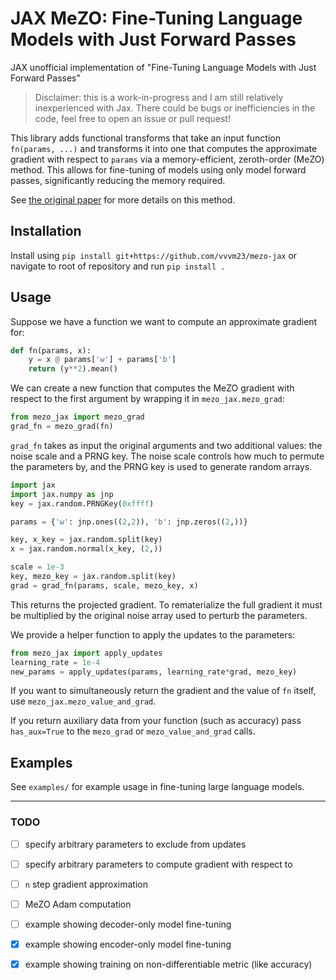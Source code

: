 # JAX MeZO: Fine-Tuning Language Models with Just Forward Passes

JAX unofficial implementation of "Fine-Tuning Language Models with Just Forward
Passes"

> Disclaimer: this is a work-in-progress and I am still relatively
> inexperienced with Jax. There could be bugs or inefficiencies in the code,
> feel free to open an issue or pull request!

This library adds functional transforms that take an input function `fn(params,
...)` and transforms it into one that computes the approximate gradient with
respect to `params` via a memory-efficient, zeroth-order (MeZO) method. This
allows for fine-tuning of models using only model forward passes, significantly
reducing the memory required.

See [the original paper](https://arxiv.org/abs/2305.17333) for more details on
this method.

## Installation

Install using `pip install git+https://github.com/vvvm23/mezo-jax` or navigate
to root of repository and run `pip install .`

## Usage

Suppose we have a function we want to compute an approximate gradient for:
```python
def fn(params, x):
    y = x @ params['w'] + params['b']
    return (y**2).mean()
```

We can create a new function that computes the MeZO gradient with respect to
the first argument by wrapping it in `mezo_jax.mezo_grad`:
```python
from mezo_jax import mezo_grad
grad_fn = mezo_grad(fn)
```

`grad_fn` takes as input the original arguments and two additional values: the
noise scale and a PRNG key. The noise scale controls how much to permute the
parameters by, and the PRNG key is used to generate random arrays.

```python
import jax
import jax.numpy as jnp
key = jax.random.PRNGKey(0xffff)

params = {'w': jnp.ones((2,2)), 'b': jnp.zeros((2,))}

key, x_key = jax.random.split(key)
x = jax.random.normal(x_key, (2,))

scale = 1e-3
key, mezo_key = jax.random.split(key)
grad = grad_fn(params, scale, mezo_key, x)
```

This returns the projected gradient. To rematerialize the full gradient it must
be multiplied by the original noise array used to perturb the parameters.

We provide a helper function to apply the updates to the parameters:
```python
from mezo_jax import apply_updates
learning_rate = 1e-4
new_params = apply_updates(params, learning_rate*grad, mezo_key)
```

If you want to simultaneously return the gradient and the value of `fn` itself,
use `mezo_jax.mezo_value_and_grad`.

If you return auxiliary data from your function (such as accuracy) pass
`has_aux=True` to the `mezo_grad` or `mezo_value_and_grad` calls.

## Examples
See `examples/` for example usage in fine-tuning large language models.

---

### TODO
- [ ] specify arbitrary parameters to exclude from updates
- [ ] specify arbitrary parameters to compute gradient with respect to
- [ ] `n` step gradient approximation
- [ ] MeZO Adam computation
- [ ] example showing decoder-only model fine-tuning
- [X] example showing encoder-only model fine-tuning
- [X] example showing training on non-differentiable metric (like accuracy)

